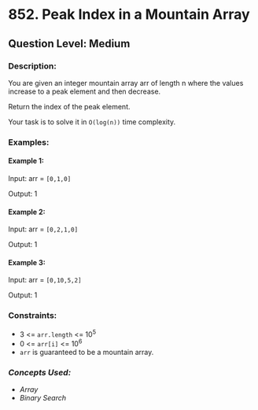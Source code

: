 # 852. Peak Index in a Mountain Array
## Question Level: Medium
### Description:
You are given an integer mountain array arr of length n where the values increase to a peak element and then decrease.

Return the index of the peak element.

Your task is to solve it in `O(log(n))` time complexity.

### Examples:
#### Example 1:

Input: arr = `[0,1,0]`

Output: 1

#### Example 2:

Input: arr = `[0,2,1,0]`

Output: 1

#### Example 3:

Input: arr = `[0,10,5,2]`

Output: 1

### Constraints:

- 3 <= `arr.length` <= 10<sup>5</sup>
- 0 <= `arr[i]` <= 10<sup>6</sup>
- `arr` is guaranteed to be a mountain array.

### <i>Concepts Used:
- Array
- Binary Search</i>